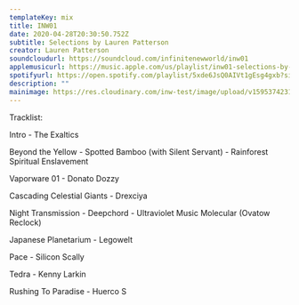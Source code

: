 ```yaml
---
templateKey: mix
title: INW01
date: 2020-04-28T20:30:50.752Z
subtitle: Selections by Lauren Patterson
creator: Lauren Patterson
soundcloudurl: https://soundcloud.com/infinitenewworld/inw01
applemusicurl: https://music.apple.com/us/playlist/inw01-selections-by-lauren-patterson/pl.u-8dBbuoP9xXE
spotifyurl: https://open.spotify.com/playlist/5xde6JsQ0AIVt1gEsg4gxb?si=r7Zuqj5pRa-3NyLBu3keuw
description: ""
mainimage: https://res.cloudinary.com/inw-test/image/upload/v1595374231/inw-test-site/inw01.jpg
---
```

Tracklist:


Intro - The Exaltics

Beyond the Yellow - Spotted Bamboo (with Silent Servant) - Rainforest Spiritual Enslavement

Vaporware 01 - Donato Dozzy

Cascading Celestial Giants - Drexciya

Night Transmission - Deepchord - Ultraviolet Music Molecular (Ovatow Reclock)

Japanese Planetarium - Legowelt

Pace - Silicon Scally

Tedra - Kenny Larkin

Rushing To Paradise - Huerco S
